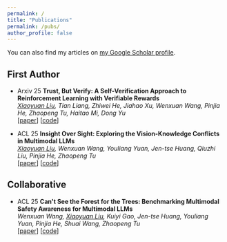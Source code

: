 ```yaml
---
permalink: /
title: "Publications"
permalink: /pubs/
author_profile: false
---
```


<div class="wordwrap">You can also find my articles on <a href="{{site.author.googlescholar}}">my Google Scholar profile</a>.</div>

## First Author

- <span class="arxiv-badge">Arxiv 25</span> **Trust, But Verify: A Self-Verification Approach to Reinforcement Learning with Verifiable Rewards**  
    _<u>Xiaoyuan Liu</u>, Tian Liang, Zhiwei He, Jiahao Xu, Wenxuan Wang, Pinjia He, Zhaopeng Tu, Haitao Mi, Dong Yu_  
    \[[paper](http://arxiv.org/abs/2505.13445)\] \[[code](https://github.com/xyliu-cs/RISE)\]

- <span class="acl-badge">ACL 25</span> **Insight Over Sight: Exploring the Vision-Knowledge Conflicts in Multimodal LLMs**  
    _<u>Xiaoyuan Liu</u>, Wenxuan Wang, Youliang Yuan, Jen-tse Huang, Qiuzhi Liu, Pinjia He, Zhaopeng Tu_  
    \[[paper](http://arxiv.org/abs/2410.08145)\] \[[code](https://github.com/xyliu-cs/ConflictVIS)\]

## Collaborative

- <span class="acl-badge">ACL 25</span> **Can't See the Forest for the Trees: Benchmarking Multimodal Safety Awareness for Multimodal LLMs**  
    _Wenxuan Wang, <u>Xiaoyuan Liu</u>, Kuiyi Gao, Jen-tse Huang, Youliang Yuan, Pinjia He, Shuai Wang, Zhaopeng Tu_  
    \[[paper](https://arxiv.org/abs/2502.11184)\] \[[code](https://github.com/Jarviswang94/MMSafetyAwareness)\]
